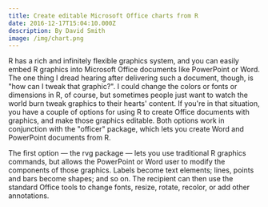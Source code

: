 ```yaml
---
title: Create editable Microsoft Office charts from R
date: 2016-12-17T15:04:10.000Z
description: By David Smith
image: /img/chart.png
---
```

R has a rich and infinitely flexible graphics system, and you can easily embed R graphics into Microsoft Office documents like PowerPoint or Word. The one thing I dread hearing after delivering such a document, though, is "how can I tweak that graphic?". I could change the colors or fonts or dimensions in R, of course, but sometimes people just want to watch the world burn tweak graphics to their hearts' content. If you're in that situation, you have a couple of options for using R to create Office documents with graphics, and make those graphics editable. Both options work in conjunction with the "officer" package, which lets you create Word and PowerPoint documents from R. 



The first option — the rvg package — lets you use traditional R graphics commands, but allows the PowerPoint or Word user to modify the components of those graphics. Labels become text elements; lines, points and bars become shapes; and so on. The recipient can then use the standard Office tools to change fonts, resize, rotate, recolor, or add other annotations.
